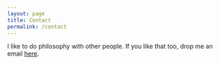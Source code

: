 ```yaml
---
layout: page
title: Contact
permalink: /contact
---
```


I like to do philosophy with other people. If you like that too, drop me an email [here](mailto:contact@gwdz.org).
